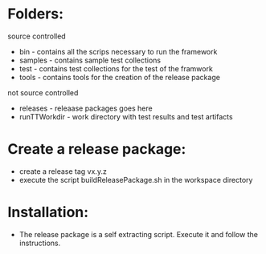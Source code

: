 # Folders:

source controlled
- bin      - contains all the scrips necessary to run the framework
- samples  - contains sample test collections
- test     - contains test collections for the test of the framwork
- tools    - contains tools for the creation of the release package

not source controlled
- releases - releaase packages goes here
- runTTWorkdir - work directory with test results and test artifacts

# Create a release package:
- create a release tag vx.y.z
- execute the script buildReleasePackage.sh in the workspace directory

# Installation:
- The release package is a self extracting script. Execute it and follow the instructions.
